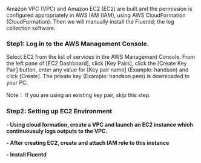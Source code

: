 Amazon VPC (VPC) and Amazon EC2 (EC2) are built and the permission is configured appropriately in AWS IAM (IAM), 
using AWS CloudFormation (CloudFormation). Then we will manually install the Fluentd; the log collection software.

### Step1: Log in to the AWS Management Console. 

Select EC2 from the list of services in the AWS Management Console. From the left pane of [EC2 Dashboard], click [Key Pairs], click the [Create Key Pair] button, enter any value for [Key pair name] (Example: handson) and click [Create]. The private key (Example: handson.pem) is downloaded to your PC.

Note： If you are using an existing key pair, skip this step.


### Step2: Setting up EC2 Environment

**- Using cloud formation, create a VPC and launch an EC2 instance which continuousuly logs outputs to the VPC.**

**- After creating EC2, create and attach IAM role to this instance**

**- Install Fluentd**
